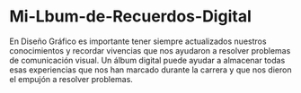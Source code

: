 # Mi-Lbum-de-Recuerdos-Digital
En Diseño Gráfico es importante tener siempre actualizados nuestros conocimientos y recordar vivencias que nos ayudaron a resolver problemas de comunicación visual. Un álbum digital puede ayudar a almacenar todas esas experiencias que nos han marcado durante la carrera y que nos dieron el empujón a resolver problemas.

